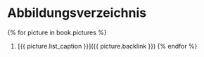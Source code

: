 # Abbildungsverzeichnis

{% for picture in book.pictures %}
1. [{{ picture.list_caption }}]({{ picture.backlink }})
{% endfor %}